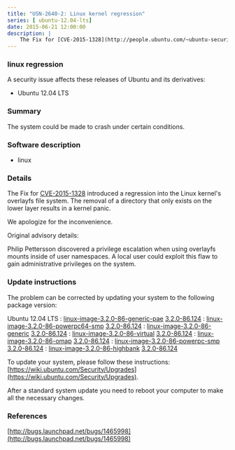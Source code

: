```yaml
---
title: "USN-2640-2: Linux kernel regression"
series: [ ubuntu-12.04-lts]
date: 2015-06-21 12:00:00
description: |
    The Fix for [CVE-2015-1328](http://people.ubuntu.com/~ubuntu-security/cve/CVE-2015-1328) introduced a regression into the Linux kernel&#39;s overlayfs file system. The removal of a directory that only exists on the lower layer results in a kernel panic.
--- 
```

 
 


### linux regression

A security issue affects these releases of Ubuntu and its derivatives:

* Ubuntu 12.04 LTS

### Summary

The system could be made to crash under certain conditions. 

### Software description

* linux 

### Details

The Fix for [CVE-2015-1328](http://people.ubuntu.com/~ubuntu-security/cve/CVE-2015-1328) introduced a regression into the Linux kernel&#39;s overlayfs file system. The removal of a directory that only exists on the lower layer results in a kernel panic.

We apologize for the inconvenience.

Original advisory details:

 Philip Pettersson discovered a privilege escalation when using overlayfs mounts inside of user namespaces. A local user could exploit this flaw to gain administrative privileges on the system. 

### Update instructions

The problem can be corrected by updating your system to the following package version:

Ubuntu 12.04 LTS
 : [linux-image-3.2.0-86-generic-pae](https://launchpad.net/ubuntu/+source/linux) <span> [3.2.0-86.124](https://launchpad.net/ubuntu/+source/linux/3.2.0-86.124) </span> 
 : [linux-image-3.2.0-86-powerpc64-smp](https://launchpad.net/ubuntu/+source/linux) <span> [3.2.0-86.124](https://launchpad.net/ubuntu/+source/linux/3.2.0-86.124) </span> 
 : [linux-image-3.2.0-86-generic](https://launchpad.net/ubuntu/+source/linux) <span> [3.2.0-86.124](https://launchpad.net/ubuntu/+source/linux/3.2.0-86.124) </span> 
 : [linux-image-3.2.0-86-virtual](https://launchpad.net/ubuntu/+source/linux) <span> [3.2.0-86.124](https://launchpad.net/ubuntu/+source/linux/3.2.0-86.124) </span> 
 : [linux-image-3.2.0-86-omap](https://launchpad.net/ubuntu/+source/linux) <span> [3.2.0-86.124](https://launchpad.net/ubuntu/+source/linux/3.2.0-86.124) </span> 
 : [linux-image-3.2.0-86-powerpc-smp](https://launchpad.net/ubuntu/+source/linux) <span> [3.2.0-86.124](https://launchpad.net/ubuntu/+source/linux/3.2.0-86.124) </span> 
 : [linux-image-3.2.0-86-highbank](https://launchpad.net/ubuntu/+source/linux) <span> [3.2.0-86.124](https://launchpad.net/ubuntu/+source/linux/3.2.0-86.124) </span> 

To update your system, please follow these instructions: [https://wiki.ubuntu.com/Security/Upgrades](https://wiki.ubuntu.com/Security/Upgrades).

After a standard system update you need to reboot your computer to make all the necessary changes. 

### References

 
 [http://bugs.launchpad.net/bugs/1465998](http://bugs.launchpad.net/bugs/1465998)
 

